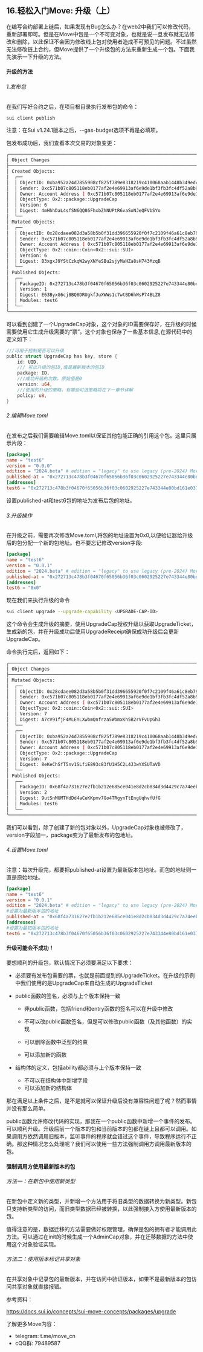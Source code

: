 ## 16.轻松入门Move:  升级（上）

在编写合约部署上链后，如果发现有Bug怎么办？在web2中我们可以修改代码，重新部署即可。但是在Move中包是一个不可变对象，也就是说一旦发布就无法修改和删除，以此保证不会因为修改线上包对使用者造成不可预见的问题。不过虽然无法修改链上合约，但Move提供了一个升级包的方法来重新生成一个包。下面我先演示一下升级的方法。

#### 升级的方法

###### 1.发布包

在我们写好合约之后，在项目根目录执行发布包的命令：

```bash
sui client publish
```

注意：在Sui v1.24.1版本之后，--gas-budget选项不再是必填项。

包发布成功后，我们查看本次交易的对象变更：

```bash
╭──────────────────────────────────────────────────────────────────────────────────────────────────╮
│ Object Changes                                                                                   │
├──────────────────────────────────────────────────────────────────────────────────────────────────┤
│ Created Objects:                                                                                 │
│  ┌──                                                                                             │
│  │ ObjectID: 0xba952a24d7855908cf825f789e8318219c410068aab1448b349edc0ad97019df                  │
│  │ Sender: 0xc571b07c805118eb0177af2e4e69913af6e9de1bf3fb3fc4df52a8b9d31343cb                    │
│  │ Owner: Account Address ( 0xc571b07c805118eb0177af2e4e69913af6e9de1bf3fb3fc4df52a8b9d31343cb ) │
│  │ ObjectType: 0x2::package::UpgradeCap                                                          │
│  │ Version: 6                                                                                    │
│  │ Digest: 4mHhhDaL4sfSN6QQ86FhxbZhNUPtR6vaSoNJeQFVbSYo                                          │
│  └──                                                                                             │
│ Mutated Objects:                                                                                 │
│  ┌──                                                                                             │
│  │ ObjectID: 0x28cdaee082d3a58b5b0f31dd396655920f0f7c2109f46a61c8eb79d7c46ce5dd                  │
│  │ Sender: 0xc571b07c805118eb0177af2e4e69913af6e9de1bf3fb3fc4df52a8b9d31343cb                    │
│  │ Owner: Account Address ( 0xc571b07c805118eb0177af2e4e69913af6e9de1bf3fb3fc4df52a8b9d31343cb ) │
│  │ ObjectType: 0x2::coin::Coin<0x2::sui::SUI>                                                    │
│  │ Version: 6                                                                                    │
│  │ Digest: B3xgxJ9YStCzkqW2wyXNYeSBu2sjyMaHZa8sH743MzqB                                          │
│  └──                                                                                             │
│ Published Objects:                                                                               │
│  ┌──                                                                                             │
│  │ PackageID: 0x272713c478b3f04670f65056b36f03c0602925227e743344e80bd161e037da69                 │
│  │ Version: 1                                                                                    │
│  │ Digest: E63ByxG6cj8BQ8DRUgkfJuXWWs1c7wtBD6hWsP74BLZ8                                          │
│  │ Modules: test6                                                                                │
│  └──                                                                                             │
╰──────────────────────────────────────────────────────────────────────────────────────────────────╯
```

可以看到创建了一个UpgradeCap对象，这个对象的ID需要保存好，在升级的时候需要使用它生成升级需要的“票”。这个对象也保存了一些基本信息,在源代码中的定义如下：

```rust
///可用于控制是否可以升级
public struct UpgradeCap has key, store {
    id: UID,
    /// 可以升级的包ID,值是最新版本的包ID
    package: ID,
   	///成功升级的次数，原始值是0
    version: u64,
    ///使用的升级的策略，有哪些可选策略将在下一章节详解
    policy: u8,
}
```

###### 2.编辑Move.toml

在发布之后我们需要编辑Move.toml以保证其他包能正确的引用这个包。这里只展示片段：

```toml
[package]
name = "test6"
version = "0.0.0"
edition = "2024.beta" # edition = "legacy" to use legacy (pre-2024) Move
published-at = "0x272713c478b3f04670f65056b36f03c0602925227e743344e80bd161e037da69"
[addresses]
test6 = "0x272713c478b3f04670f65056b36f03c0602925227e743344e80bd161e037da69"
```

设置published-at和test6包的地址为发布后包的地址。

###### 3.升级操作

在升级之前，需要再次修改Move.toml,将包的地址设置为0x0,以便验证器给升级后的包分配一个新的包地址。也不要忘记修改version字段:

```toml
[package]
name = "test6"
version = "0.0.1"
edition = "2024.beta" # edition = "legacy" to use legacy (pre-2024) Move
published-at = "0x272713c478b3f04670f65056b36f03c0602925227e743344e80bd161e037da69"
[addresses]
test6 = "0x0"
```

现在我们来执行升级的命令

```bash
sui client upgrade --upgrade-capability <UPGRADE-CAP-ID>
```

这个命令会生成升级的摘要，使用UpgradeCap授权升级以获取UpgradeTicket，生成新的包，并在升级成功后使用UpgradeReceipt确保成功升级后会更新UpgradeCap。

命令执行完后，返回如下：

```bash
╭──────────────────────────────────────────────────────────────────────────────────────────────────╮
│ Object Changes                                                                                   │
├──────────────────────────────────────────────────────────────────────────────────────────────────┤
│ Mutated Objects:                                                                                 │
│  ┌──                                                                                             │
│  │ ObjectID: 0x28cdaee082d3a58b5b0f31dd396655920f0f7c2109f46a61c8eb79d7c46ce5dd                  │
│  │ Sender: 0xc571b07c805118eb0177af2e4e69913af6e9de1bf3fb3fc4df52a8b9d31343cb                    │
│  │ Owner: Account Address ( 0xc571b07c805118eb0177af2e4e69913af6e9de1bf3fb3fc4df52a8b9d31343cb ) │
│  │ ObjectType: 0x2::coin::Coin<0x2::sui::SUI>                                                    │
│  │ Version: 7                                                                                    │
│  │ Digest: A7cV91fjF4MLEYLXwbmQnfrza5WbmxKh5B2rVFvUpGh3                                          │
│  └──                                                                                             │
│  ┌──                                                                                             │
│  │ ObjectID: 0xba952a24d7855908cf825f789e8318219c410068aab1448b349edc0ad97019df                  │
│  │ Sender: 0xc571b07c805118eb0177af2e4e69913af6e9de1bf3fb3fc4df52a8b9d31343cb                    │
│  │ Owner: Account Address ( 0xc571b07c805118eb0177af2e4e69913af6e9de1bf3fb3fc4df52a8b9d31343cb ) │
│  │ ObjectType: 0x2::package::UpgradeCap                                                          │
│  │ Version: 7                                                                                    │
│  │ Digest: 8eKeChSfT5nv1SLfiE893c83fU1H5C2L4J3wYXSUTaVD                                          │
│  └──                                                                                             │
│ Published Objects:                                                                               │
│  ┌──                                                                                             │
│  │ PackageID: 0x68f4a731627e2fb1b212e685ce041e8d2cb834d3d4429c7a74eeb622e3aa9536                 │
│  │ Version: 2                                                                                    │
│  │ Digest: 9utSnMUMTHdDd4aCeKKpmv7Go4TRgynTtEngUqhvfUfG                                          │
│  │ Modules: test6                                                                                │
│  └──                                                                                             │
╰──────────────────────────────────────────────────────────────────────────────────────────────────╯
```

我们可以看到，除了创建了新的包对象以外，UpgradeCap对象也被修改了，version字段加一，package变为了最新发布的包地址。

###### 4.设置Move.toml

注意：每次升级完，都要把published-at设置为最新版本包地址。而包的地址则一直是原始地址。

```toml
[package]
name = "test6"
version = "0.0.1"
edition = "2024.beta" # edition = "legacy" to use legacy (pre-2024) Move
#设置为最新版本包的地址
published-at = "0x68f4a731627e2fb1b212e685ce041e8d2cb834d3d4429c7a74eeb622e3aa9536"
[addresses]
#设置为最初版本包的地址
test6 = "0x272713c478b3f04670f65056b36f03c0602925227e743344e80bd161e037da69"
```

#### 升级可能会不成功！

要想顺利的升级包，默认情况下必须要满足以下要求：

- 必须要有发布包需要的票，也就是前面提到的UpgradeTicket。在升级的示例中我们使用的是UpgradeCap来自动生成的UpgradeTicket

- public函数的签名，必须与上个版本保持一致

  - 非public函数，包括friend和entry函数的签名可以在升级中修改

  - 不可以改public函数签名，但是可以修改public函数（及其他函数）的实现

  - 可以删除函数中泛型的约束

  - 可以添加新的函数

- 结构体的定义，包括ability都必须与上个版本保持一致

  - 不可以在结构体中新增字段
  - 可以添加新的结构体

那在满足以上条件之后，是不是就可以保证升级后没有兼容性问题了呢？然而事情并没有那么简单。

public函数允许修改代码的实现，那我在一个public函数中新增一个事件的发布。可以顺利升级。升级后前一个版本的包和当前版本的包都在链上且都可以调用。如果调用方依然调用旧版本，监听事件的程序就会错过这个事件，导致程序运行不正确。那这种情况怎么处理呢？我们可以使用一些方法强制调用方调用最新版本的包。

#### 强制调用方使用最新版本的包

###### 方法一：在新包中使用新类型

在新包中定义新的类型，并新增一个方法用于将旧类型的数据转换为新类型。新包只支持新类型的访问，而旧类型数据已经被转换，以此强制接入方使用最新版本的包。

值得注意的是，数据迁移的方法需要做好权限管理，确保是包的拥有者才能调用此方法。可以通过在init的时候生成一个AdminCap对象，并在迁移数据的方法中使用这个对象验证实现。

###### 方法二：使用版本标记共享对象

在共享对象中记录包的最新版本，并在访问中验证版本，如果不是最新版本的包访问共享对象就直接报错。



参考资料：

https://docs.sui.io/concepts/sui-move-concepts/packages/upgrade



了解更多Move内容：

- telegram: t.me/move_cn
- cQQ群: 79489587
